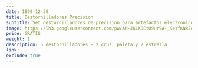 ```yaml
---
date: 1899-12-30
title: Destornilladores Precision
subtitle: Set destornilladores de precision para artefactos electronicos
image: https://lh3.googleusercontent.com/pw/AM-JKLXBEtU9Hr9A-_K4YfKNkZeao709aVQxDiN-gNm7gRSplvLxcVLe82GaUVSluzEwGBqsDhQ6RBSPK2f0Z7C4V-sB756Ag_L27ydHApeG6VpirEGPFps1a3VOsAL39X2_ehUNQcD_7JT5rxe5OxZhwT0_Nw=w466-h621-no?authuser=0
price: GRATIS
weight: 1
description: 5 destornilladores - 2 cruz, paleta y 2 estrella
link: 
exclude: true
---
```

